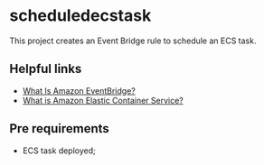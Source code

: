 # scheduledecstask

This project creates an Event Bridge rule to schedule an ECS task.

## Helpful links

- [What Is Amazon EventBridge?][1]
- [What is Amazon Elastic Container Service?][2]

[1]: https://docs.aws.amazon.com/eventbridge/latest/userguide/eb-what-is.html
[2]: https://docs.aws.amazon.com/AmazonECS/latest/developerguide/Welcome.html]

## Pre requirements

- ECS task deployed;
